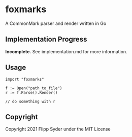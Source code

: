 # foxmarks

A CommonMark parser and render written in Go

## Implementation Progress

**Incomplete.** See implementation.md for more information.

## Usage

```
import "foxmarks"

f := Open("path_to_file")
r := f.Parse().Render()

// do something with r
```

## Copyright

Copyright 2021 Flipp Syder under the MIT License
